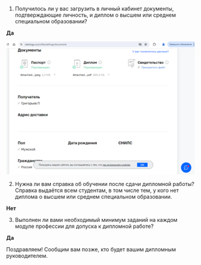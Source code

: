 1. Получилось ли у вас загрузить в личный кабинет документы, подтверждающие личность, и диплом о высшем или среднем специальном образовании?

**Да**

<img src='images/PrivateZone.png'/>

2. Нужна ли вам справка об обучении после сдачи дипломной работы? Справка выдаётся всем студентам, в том числе тем, у кого нет диплома о высшем или среднем специальном образовании.

**Нет**

3. Выполнен ли вами необходимый минимум заданий на каждом модуле профессии для допуска к дипломной работе?

**Да**

Поздравляем! Сообщим вам позже, кто будет вашим дипломным руководителем.
 